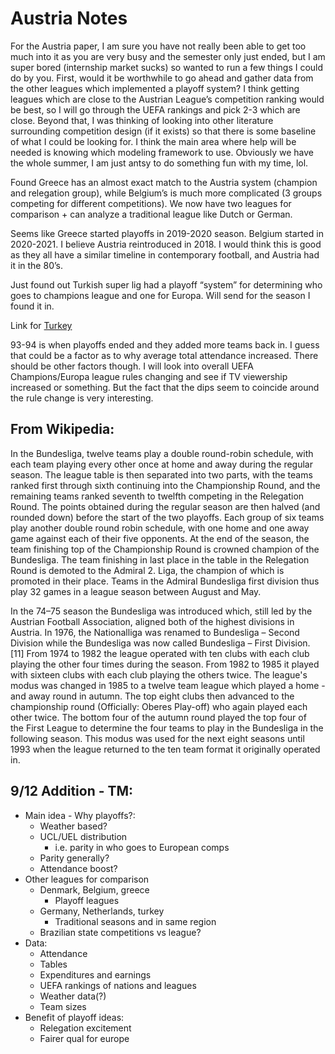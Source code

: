 # Austria Notes
For the Austria paper, I am sure you have not really been able to get too much into it as you are very busy and the semester only just ended, but I am super bored (internship market sucks) so wanted to run a few things I could do by you. First, would it be worthwhile to go ahead and gather data from the other leagues which implemented a playoff system? I think getting leagues which are close to the Austrian League’s competition ranking would be best, so I will go through the UEFA rankings and pick 2-3 which are close. Beyond that, I was thinking of looking into other literature surrounding competition design (if it exists) so that there is some baseline of what I could be looking for. I think the main area where help will be needed is knowing which modeling framework to use. Obviously we have the whole summer, I am just antsy to do something fun with my time, lol.

Found Greece has an almost exact match to the Austria system (champion and relegation group), while Belgium’s is much more complicated (3 groups competing for different competitions). We now have two leagues for comparison + can analyze a traditional league like Dutch or German.

Seems like Greece started playoffs in 2019-2020 season. Belgium started in 2020-2021. I believe Austria reintroduced in 2018. I would think this is good as they all have a similar timeline in contemporary football, and Austria had it in the 80’s.

Just found out Turkish super lig had a playoff “system” for determining who goes to champions league and one for Europa. Will send for the season I found it in.

Link for [Turkey](https://en.m.wikipedia.org/wiki/2011%E2%80%9312_S%C3%BCper_Lig)

93-94 is when playoffs ended and they added more teams back in. I guess that could be a factor as to why average total attendance increased. There should be other factors though. I will look into overall UEFA Champions/Europa league rules changing and see if TV viewership increased or something. But the fact that the dips seem to coincide around the rule change is very interesting.

## From Wikipedia:
  In the Bundesliga, twelve teams play a double round-robin schedule, with each team playing every other once at home and away during the regular season. The league table is then separated into two parts, with the teams ranked first through sixth continuing into the Championship Round, and the remaining teams ranked seventh to twelfth competing in the Relegation Round. The points obtained during the regular season are then halved (and rounded down) before the start of the two playoffs. Each group of six teams play another double round robin schedule, with one home and one away game against each of their five opponents. At the end of the season, the team finishing top of the Championship Round is crowned champion of the Bundesliga. The team finishing in last place in the table in the Relegation Round is demoted to the Admiral 2. Liga, the champion of which is promoted in their place. Teams in the Admiral Bundesliga first division thus play 32 games in a league season between August and May.

  In the 74–75 season the Bundesliga was introduced which, still led by the Austrian Football Association, aligned both of the highest divisions in Austria. In 1976, the Nationalliga was renamed to Bundesliga – Second Division while the Bundesliga was now called Bundesliga – First Division.[11] From 1974 to 1982 the league operated with ten clubs with each club playing the other four times during the season. From 1982 to 1985 it played with sixteen clubs with each club playing the others twice. The league's modus was changed in 1985 to a twelve team league which played a home -and away round in autumn. The top eight clubs then advanced to the championship round (Officially: Oberes Play-off) who again played each other twice. The bottom four of the autumn round played the top four of the First League to determine the four teams to play in the Bundesliga in the following season. This modus was used for the next eight seasons until 1993 when the league returned to the ten team format it originally operated in.

## 9/12 Addition - TM:

* Main idea - Why playoffs?:
    * Weather based?
    * UCL/UEL distribution
        * i.e. parity in who goes to European comps
    * Parity generally?
    * Attendance boost?
* Other leagues for comparison
    * Denmark, Belgium, greece
        * Playoff leagues
    * Germany, Netherlands, turkey
        * Traditional seasons and in same region
    * Brazilian state competitions vs league?
* Data:
    * Attendance
    * Tables
    * Expenditures and earnings
    * UEFA rankings of nations and leagues
    * Weather data(?)
    * Team sizes
* Benefit of playoff ideas:
    * Relegation excitement
    * Fairer qual for europe
